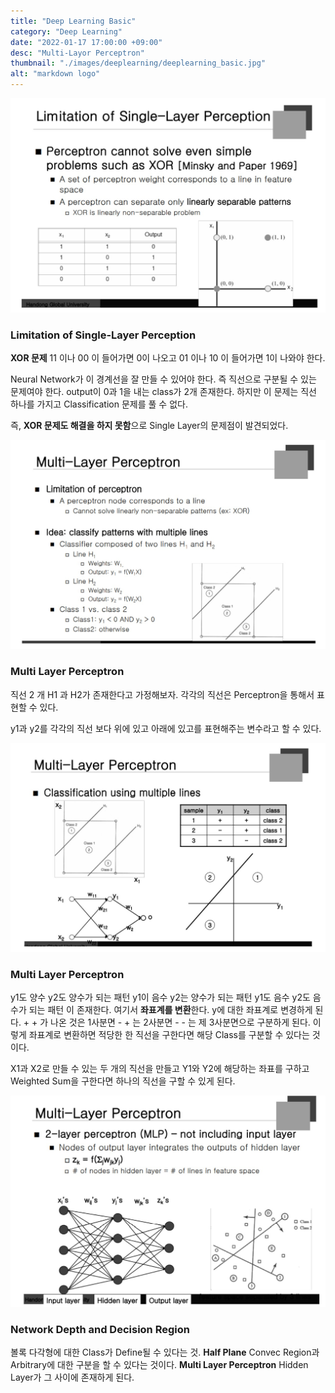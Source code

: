```yaml
---
title: "Deep Learning Basic"
category: "Deep Learning"
date: "2022-01-17 17:00:00 +09:00"
desc: "Multi-Layor Perceptron"
thumbnail: "./images/deeplearning/deeplearning_basic.jpg"
alt: "markdown logo"
---
```


![img](images/deeplearning_img/6_1.jpg)
### Limitation of Single-Layer Perception
**XOR 문제** 
11 이나 00 이 들어가면 0이 나오고 01 이나 10 이 들어가면 1이 나와야 한다.

Neural Network가 이 경계선을 잘 만들 수 있어야 한다. 즉 직선으로 구분될 수 있는 문제여야 한다. output이 0과 1을 내는 class가 2개 존재한다.  하지만 이 문제는 직선 하나를 가지고 Classification 문제를 풀 수 없다.

즉, **XOR 문제도 해결을 하지 못함**으로 Single Layer의 문제점이 발견되었다.
 

![img](images/deeplearning_img/6_2.jpg)
### Multi Layer Perceptron

직선 2 개 H1 과 H2가 존재한다고 가정해보자. 각각의 직선은 Perceptron을 통해서 표현할 수 있다.

y1과 y2를 각각의 직선 보다 위에 있고 아래에 있고를 표현해주는 변수라고 할 수 있다.

![img](images/deeplearning_img/6_3.jpg)
### Multi Layer Perceptron

y1도 양수 y2도 양수가 되는 패턴
y1이 음수 y2는 양수가 되는 패턴
y1도 음수 y2도 음수가 되는 패턴 이 존재한다.
여기서 **좌표계를 변환**한다. y에 대한 좌표계로 변경하게 된다. + + 가 나온 것은 1사분면 - + 는 2사분면 - - 는 제 3사분면으로 구분하게 된다. 이렇게 좌표계로 변환하면 적당한 한 직선을 구한다면 해당 Class를 구분할 수 있다는 것이다.

X1과 X2로 만들 수 있는 두 개의 직선을 만들고 Y1와 Y2에 해당하는 좌표를 구하고 Weighted Sum을 구한다면 하나의 직선을 구할 수 있게 된다. 

![img](images/deeplearning_img/6_4.jpg)
### Network Depth and Decision Region

볼록 다각형에 대한 Class가 Define될 수 있다는 것. 
**Half Plane**
Convec Region과 Arbitrary에 대한 구분을 할 수 있다는 것이다. 
**Multi Layer Perceptron**
Hidden Layer가 그 사이에 존재하게 된다.